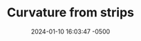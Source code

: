 ---
layout: project
title: Curvature from strips
date: 2024-01-10 16:03:47 -0500
categories: craft
tags:
  - craft
  - math-crafts-class
week: 10
image: /assets/crafts/strips/sphere strips.jpg
summary: "*Craft:* Taping together strips of paper, assemble positivly and negativly curved surfaces.


*Math:* Understand geodesic curvature of curves on surfaces. On constant curvature surfaces, see how the area enclosed by a curve controls its curvature"
pageHasContent: true
---